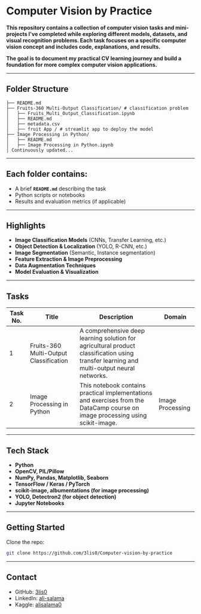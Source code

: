 # Computer Vision by Practice

**This repository contains a collection of computer vision tasks and mini-projects I've completed while exploring different models, datasets, and visual recognition problems. Each task focuses on a specific computer vision concept and includes code, explanations, and results.**

**The goal is to document my practical CV learning journey and build a foundation for more complex computer vision applications.**

---

## Folder Structure

```
├── README.md
├── Fruits-360 Multi-Output Classification/ # classification problem
│   ├── Fruits_Multi_Output_Classification.ipynb
│   ├── README.md
│   ├── metadata.csv
│   ├── fruit App / # streamlit app to deploy the model
├── Image Processing in Python/
│   ├── README.md
│   ├── Image Processing in Python.ipynb
│ Continuously updated...                      
```

---

## Each folder contains:

- A brief **`README.md`** describing the task
- Python scripts or notebooks
- Results and evaluation metrics (if applicable)

---

## Highlights

- **Image Classification Models** (CNNs, Transfer Learning, etc.)
- **Object Detection & Localization** (YOLO, R-CNN, etc.)
- **Image Segmentation** (Semantic, Instance segmentation)
- **Feature Extraction & Image Preprocessing**
- **Data Augmentation Techniques**
- **Model Evaluation & Visualization**

---

## Tasks

| Task No. | Title | Description| Domain|
|----------|-------|------------|-------|
| 1        | Fruits-360 Multi-Output Classification | A comprehensive deep learning solution for agricultural product classification using transfer learning and multi-output neural networks.
| 2        | Image Processing in Python | This notebook contains practical implementations and exercises from the DataCamp course on image processing using scikit-image. | Image Processing |
---

## Tech Stack

- **Python**
- **OpenCV, PIL/Pillow**
- **NumPy, Pandas, Matplotlib, Seaborn**
- **TensorFlow / Keras / PyTorch**
- **scikit-image, albumentations (for image processing)**
- **YOLO, Detectron2 (for object detection)**
- **Jupyter Notebooks**

---

## Getting Started

Clone the repo:
```bash
git clone https://github.com/3lis0/Computer-vision-by-practice
```

---

## Contact

- GitHub: [3lis0](https://github.com/3lis0)
- LinkedIn: [ali-salama](https://www.linkedin.com/in/ali-salama/)
- Kaggle: [alisalama0](https://www.kaggle.com/alisalama0)